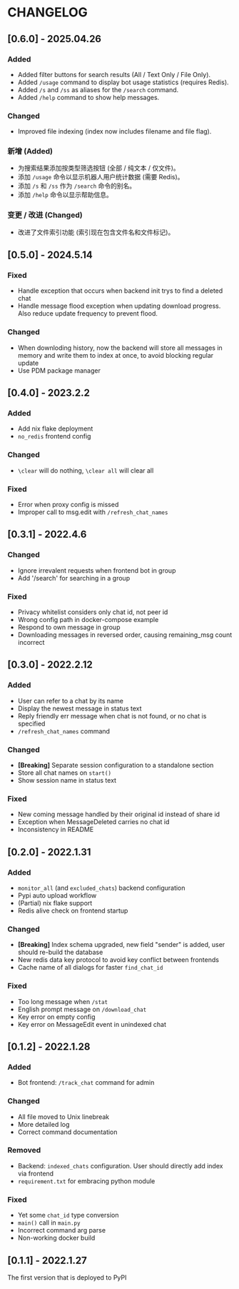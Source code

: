 # CHANGELOG

## [0.6.0] - 2025.04.26

### Added
* Added filter buttons for search results (All / Text Only / File Only).
* Added `/usage` command to display bot usage statistics (requires Redis).
* Added `/s` and `/ss` as aliases for the `/search` command.
* Added `/help` command to show help messages.

### Changed
* Improved file indexing (index now includes filename and file flag).

### 新增 (Added)
* 为搜索结果添加按类型筛选按钮 (全部 / 纯文本 / 仅文件)。
* 添加 `/usage` 命令以显示机器人用户统计数据 (需要 Redis)。
* 添加 `/s` 和 `/ss` 作为 `/search` 命令的别名。
* 添加 `/help` 命令以显示帮助信息。

### 变更 / 改进 (Changed)
* 改进了文件索引功能 (索引现在包含文件名和文件标记)。


## [0.5.0] - 2024.5.14
### Fixed
- Handle exception that occurs when backend init trys to find a deleted chat
- Handle message flood exception when updating download progress. Also reduce update frequency to prevent flood.

### Changed
- When downloding history, now the backend will store all messages in memory and write them to index at once, to avoid blocking regular update
- Use PDM package manager

## [0.4.0] - 2023.2.2

### Added
- Add nix flake deployment
- `no_redis` frontend config

### Changed
- `\clear` will do nothing, `\clear all` will clear all

### Fixed
- Error when proxy config is missed
- Improper call to msg.edit with `/refresh_chat_names`

## [0.3.1] - 2022.4.6

### Changed
- Ignore irrevalent requests when frontend bot in group
- Add '/search' for searching in a group

### Fixed
- Privacy whitelist considers only chat id, not peer id
- Wrong config path in docker-compose example
- Respond to own message in group
- Downloading messages in reversed order, causing remaining_msg count incorrect

## [0.3.0] - 2022.2.12

### Added
- User can refer to a chat by its name
- Display the newest message in status text
- Reply friendly err message when chat is not found, or no chat is specified
- `/refresh_chat_names` command

### Changed
- **[Breaking]** Separate session configuration to a standalone section
- Store all chat names on `start()`
- Show session name in status text

### Fixed
- New coming message handled by their original id instead of share id
- Exception when MessageDeleted carries no chat id
- Inconsistency in README

## [0.2.0] - 2022.1.31

### Added
- `monitor_all` (and `excluded_chats`) backend configuration
- Pypi auto upload workflow
- (Partial) nix flake support
- Redis alive check on frontend startup

### Changed
- **[Breaking]** Index schema upgraded, new field "sender" is added, user should re-build the database
- New redis data key protocol to avoid key conflict between frontends
- Cache name of all dialogs for faster `find_chat_id`

### Fixed
- Too long message when `/stat`
- English prompt message on `/download_chat`
- Key error on empty config
- Key error on MessageEdit event in unindexed chat

## [0.1.2] - 2022.1.28

### Added
- Bot frontend: `/track_chat` command for admin

### Changed
- All file moved to Unix linebreak
- More detailed log
- Correct command documentation

### Removed
- Backend: `indexed_chats` configuration. User should directly add index via frontend
- `requirement.txt` for embracing python module

### Fixed
- Yet some `chat_id` type conversion
- `main()` call in `main.py`
- Incorrect command arg parse
- Non-working docker build

## [0.1.1] - 2022.1.27

The first version that is deployed to PyPI
